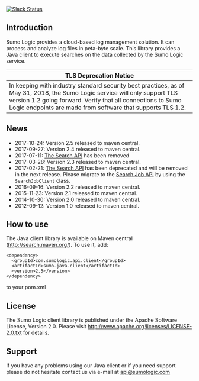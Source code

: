 [![Slack Status](http://slack.sumologic.com/badge.svg)](http://slack.sumologic.com)

## Introduction

Sumo Logic provides a cloud-based log management solution. It can process and analyze log files in peta-byte scale. This library provides a Java client to execute searches on the data collected by the Sumo Logic service.

| TLS Deprecation Notice |
| --- |
| In keeping with industry standard security best practices, as of May 31, 2018, the Sumo Logic service will only support TLS version 1.2 going forward. Verify that all connections to Sumo Logic endpoints are made from software that supports TLS 1.2. |

## News
  * 2017-10-24: Version 2.5 released to maven central.
  * 2017-09-27: Version 2.4 released to maven central.
  * 2017-07-11: [The Search API](https://github.com/SumoLogic/sumo-api-doc/wiki/Search-API) has been removed
  * 2017-03-28: Version 2.3 released to maven central.
  * 2017-02-21: [The Search API](https://github.com/SumoLogic/sumo-api-doc/wiki/Search-API) has been deprecated and will be removed in the next release. Please migrate to the [Search Job API](https://help.sumologic.com/APIs/02Search_Job_API/About_the_Search_Job_API) by using the `SearchJobClient` class.
  * 2016-09-16: Version 2.2 released to maven central.
  * 2015-11-23: Version 2.1 released to maven central.
  * 2014-10-30: Version 2.0 released to maven central.
  * 2012-09-12: Version 1.0 released to maven central.

## How to use

The Java client library is available on Maven central (http://search.maven.org/). To use it, add:

```
<dependency>
  <groupId>com.sumologic.api.client</groupId>
  <artifactId>sumo-java-client</artifactId> 
  <version>2.5</version>
</dependency>
```

to your pom.xml

## License

The Sumo Logic client library is published under the Apache Software License, Version 2.0. Please visit http://www.apache.org/licenses/LICENSE-2.0.txt for details.

## Support

If you have any problems using our Java client or if you need support please do not hesitate contact us via e-mail at api@sumologic.com 

